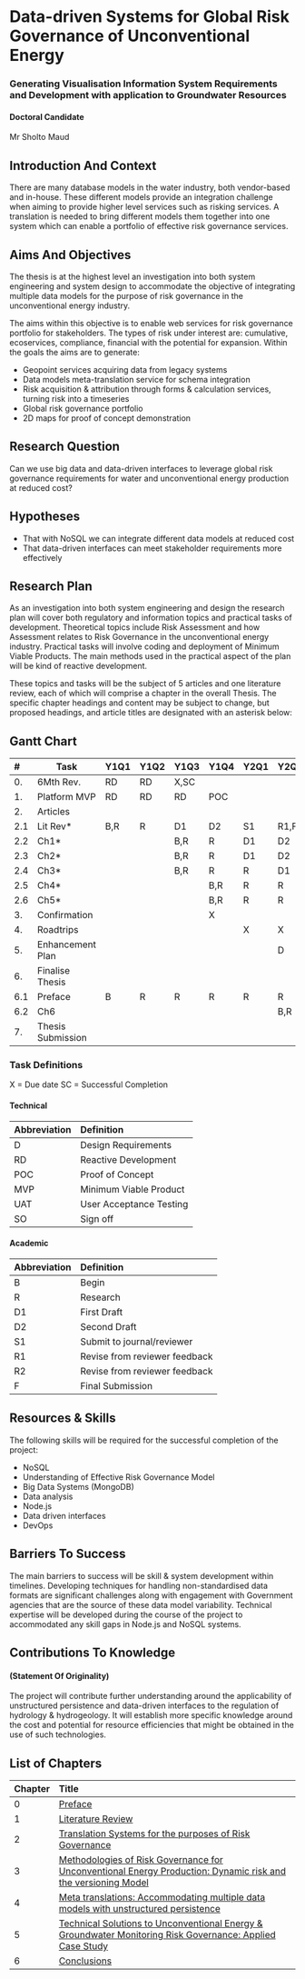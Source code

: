 # Data-driven Systems for Global Risk Governance of Unconventional Energy

### Generating Visualisation Information System Requirements and Development with application to Groundwater Resources

#### Doctoral Candidate 
Mr Sholto Maud

## Introduction And Context
There are many database models in the water industry, both vendor-based and in-house. These different models provide an integration challenge when aiming to provide higher level services such as risking services. A translation is needed to bring different models them together into one system which can enable a portfolio of effective risk governance services. 

## Aims And Objectives
The thesis is at the highest level an investigation into both system engineering and system design to accommodate the objective of integrating multiple data models for the purpose of risk governance in the unconventional energy industry.

The aims within this objective is to enable web services for risk governance portfolio for stakeholders. The types of risk under interest are: cumulative, ecoservices, compliance, financial with the potential for expansion. Within the goals the aims are to generate: 

* Geopoint services acquiring data from legacy systems
* Data models meta-translation service for schema integration
* Risk acquisition & attribution through forms & calculation services, turning risk into a timeseries
* Global risk governance portfolio
* 2D maps for proof of concept demonstration

## Research Question
Can we use big data and data-driven interfaces to leverage global risk governance requirements for water and unconventional energy production at reduced cost?

## Hypotheses

* That with NoSQL we can integrate different data models at reduced cost
* That data-driven interfaces can meet stakeholder requirements more effectively

## Research Plan

As an investigation into both system engineering and design the research plan will cover both regulatory and information topics and practical tasks of development. Theoretical topics include Risk Assessment and how Assessment relates to Risk Governance in the unconventional energy industry. Practical tasks will involve coding and deployment of Minimum Viable Products. The main methods used in the practical aspect of the plan will be kind of reactive development. 

These topics and tasks will be the subject of 5 articles and one literature review, each of which will comprise a chapter in the overall Thesis. The specific chapter headings and content may be subject to change, but proposed headings, and article titles are designated with an asterisk below:

## Gantt Chart

|#    |Task                      |Y1Q1 |Y1Q2 |Y1Q3 |Y1Q4 |Y2Q1 |Y2Q2 |Y2Q3 |Y2Q4 |Y3Q1 |Y3Q2 |Y3Q3 |Y3Q4 |
|:----|--------------------------|-----|-----|-----|-----|-----|-----|-----|-----|-----|-----|-----|-----|
|0.   | 6Mth Rev. |RD   |RD   |X,SC |   |     |     |     |     |     |     |     |     |
|1.   | Platform MVP             |RD   |RD   |RD   |POC  |     |     |     |     |     |     |     |     |
|2.   | Articles                 |     |     |     |     |     |     |     |     |     |     |     |     |
|2.1  | Lit Rev*				 |B,R  |R    |D1   |D2   |S1   |R1,F |     |     |     |     |     |     |
|2.2  | Ch1*		             |     |     |B,R  |R    |D1   |D2   |S1   |R1,F |     |     |     |     |
|2.3  | Ch2* 			         |     |     |B,R  |R    |D1   |D2   |S1   |R1,F |     |     |     |     |
|2.4  | Ch3* 			         |     |     |B,R  |R    |R    |D1   |D2   |S    |R1,F |     |     |     |
|2.5  | Ch4*	   		         |     |     |     |B,R  |R    |R    |D1   |D2   |S    |R1,F |     |	 |
|2.6  | Ch5* 			         |     |     |     |B,R  |R    |R    |D1   |D2   |S    |R1,F |     |     |
|3.   | Confirmation             |     |     |     |X    |     |     |     |     |     |     |     |     |
|4.   | Roadtrips  				 |     |     |     |     |X    |X    |     |     |     |     |     |     |
|5.   | Enhancement Plan         |     |     |     |     |     |D    |R    |RD   |RD   |UAT  |SO   |     |
|6.   | Finalise Thesis        	 |     |     |     |     |     |     |     |     |B    |D1   |R1   |R2,F |
|6.1  | Preface 	           	 |B    |R    |R    |R    |R    |R    |R    |R    |R,D1 |D2,R1|R2,F |     |
|6.2  | Ch6 	            	 |     |     |     |     |     |B,R  |R    |R    |R,D1 |D2,R1|R2,F |     |
|7.   | Thesis Submission 	 	 |     |     |     |     |     |     |     |     |     |     |     |X    |

### Task Definitions
X = Due date
SC = Successful Completion

#### Technical
|Abbreviation| Definition |
|:---|:--------------------------|
|D | Design Requirements |
|RD | Reactive Development |
|POC | Proof of Concept |
|MVP | Minimum Viable Product |
|UAT | User Acceptance Testing |
|SO | Sign off |

#### Academic
|Abbreviation| Definition |
|:---|:--------------------------|
|B | Begin |
|R | Research | 
|D1 | First Draft |
|D2 | Second Draft |
|S1 | Submit to journal/reviewer |
|R1 | Revise from reviewer feedback |
|R2 | Revise from reviewer feedback |
|F  | Final Submission |

## Resources & Skills 
The following skills will be required for the successful completion of the project:
* NoSQL
* Understanding of Effective Risk Governance Model
* Big Data Systems (MongoDB)
* Data analysis 
* Node.js
* Data driven interfaces
* DevOps

## Barriers To Success
The main barriers to success will be skill & system development within timelines. Developing techniques for handling non-standardised data formats are significant challenges along with  engagement with Government agencies that are the source of these data model variability. Technical expertise will be developed during the course of the project to accommodated any skill gaps in Node.js and NoSQL systems.

## Contributions To Knowledge 

#### (Statement Of Originality)

The project will contribute further understanding around the applicability of unstructured persistence and data-driven interfaces to the regulation of hydrology & hydrogeology. It will establish more specific knowledge around the cost and potential for resource efficiencies that might be obtained in the use of such technologies.

## List of Chapters
|Chapter | Title |
|:---|:--------------------------|
|0 | [Preface](chapter0.md) |
|1 | [Literature Review](chapter1.md) |
|2 | [Translation Systems for the purposes of Risk Governance](./Chapter2/chapter2.md) |
|3 | [Methodologies of Risk Governance for Unconventional Energy Production: Dynamic risk and the versioning Model](./Chapter3/chapter3.md) |
|4 | [Meta translations: Accommodating multiple data models with unstructured persistence](./Chapter4/chapter4.md) |
|5 | [Technical Solutions to Unconventional Energy & Groundwater Monitoring Risk Governance: Applied Case Study](chapter5.md) |
|6 | [Conclusions](chapter6.md) |
